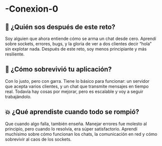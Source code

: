 # -Conexion-0

## 🧠 ¿Quién sos después de este reto?

Soy alguien que ahora entiende cómo se arma un chat desde cero. Aprendí sobre sockets, errores, bugs, y la gloria de ver a dos clientes decir “hola” sin explotar nada. Después de este reto, soy menos principiante y más resiliente.

## 🔧 ¿Cómo sobrevivió tu aplicación?

Con lo justo, pero con garra. Tiene lo básico para funcionar: un servidor que acepta varios clientes, y un chat que transmite mensajes en tiempo real. Todavía hay cosas por mejorar, pero es escalable y voy a seguir trabajándolo.

## 💥 ¿Qué aprendiste cuando todo se rompió?

Que cuando algo falla, también enseña. Manejar errores fue molesto al principio, pero cuando lo resolvía, era súper satisfactorio. Aprendí muchísimo sobre cómo funcionan los chats, la comunicación en red y cómo sobrevivir al caos de los sockets.
